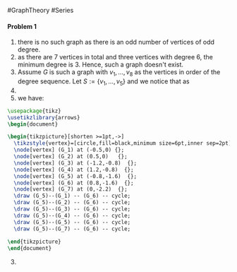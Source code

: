 #GraphTheory #Series 

#### Problem 1
1. there is no such graph as there is an odd number of vertices of odd degree.
2. as there are 7 vertices in total and three vertices with degree 6, the minimum degree is 3. Hence, such a graph doesn't exist.
3. Assume $G$ is such a graph with $v_{1},\dots,v_{8}$ as the vertices in order of the degree sequence. Let $S:=\{ v_{1},\dots,v_{5} \}$ and we notice that as 
4. 
5. we have: 
```tikz
\usepackage{tikz}
\usetikzlibrary{arrows}
\begin{document}

\begin{tikzpicture}[shorten >=1pt,->]
  \tikzstyle{vertex}=[circle,fill=black,minimum size=6pt,inner sep=2pt]
  \node[vertex] (G_1) at (-0.5,0) {};
  \node[vertex] (G_2) at (0.5,0)   {};
  \node[vertex] (G_3) at (-1.2,-0.8)  {};
  \node[vertex] (G_4) at (1.2,-0.8)  {};
  \node[vertex] (G_5) at (-0.8,-1.6)  {};
  \node[vertex] (G_6) at (0.8,-1.6)  {};
  \node[vertex] (G_7) at (0,-2.2)  {};
  \draw (G_5)--(G_1) -- (G_6) -- cycle;
  \draw (G_5)--(G_2) -- (G_6) -- cycle;
  \draw (G_5)--(G_3) -- (G_6) -- cycle;
  \draw (G_5)--(G_4) -- (G_6) -- cycle;
  \draw (G_5)--(G_5) -- (G_6) -- cycle;
  \draw (G_5)--(G_7) -- (G_6) -- cycle;
  
\end{tikzpicture}
\end{document} 
```
3. 